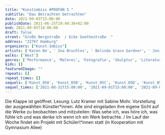 ```yaml
---
title: "Kunstimbiss #PROFAN 5 "
subtitle: "Das Betrachten betrachten"
date: 2021-09-05T15:00:00
publishDate: 2021-06-25T19:40:36+02:00
end: 2021-09-05T18:00:00
draft: false
street: "Große Bergstraße  / Ecke Goethestraße  "
address: "22767 Hamburg"
organizers: ["Kunst-Imbiss"]
artists: ['Karen Bo', ' Ina Bruchlos', ' Belinda Grace Gardner', ' Jonis Hartmann', ' Dagrun Hintze', ' Tania Kibermanis', ' Lutz Kramer', ' Veronika Schöne']
walks: ['West']
genres: ['Performance', 'Malerei', 'Fotografie', 'Skulptur', 'Literatur']
kids: []
featuredImage: ""
repeats: []
repeat_times: []
sequels: ['Kunst_05A', 'Kunst_05B', 'Kunst_05C', 'Kunst_05D', 'Kunst_05E']
sequel_times: ['2021-08-31T15:00:00', '2021-09-01T15:00:00', '2021-09-02T15:00:00', '2021-09-03T15:00:00', '2021-09-04T15:00:00']
---
```


Die Klappe ist geöffnet. Lesung: Lutz Kramer mit Sabine Mohr. Vorstellung der ausgewählten Künstler\*innen. Alle sind eingeladen ihre eigene Sicht auf die Werke zu beobachten und mitzuteilen: Was sehe ich, was höre ich, was fühle ich und was denke ich wenn ich ein Werk betrachte.  / Im Lauf der Woche findet ein Projekt mit Schüler\\*innen statt (in Kooperation mit Gymnasium Allee)   